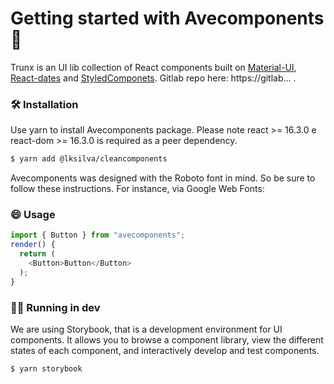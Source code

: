 # Getting started with Avecomponents 🚀

Trunx is an UI lib collection of React components built on [Material-UI](https://material-ui.com), [React-dates](http://airbnb.io/react-dates) and [StyledComponets](https://www.styled-components.com/). Gitlab repo here: https://gitlab... .

### 🛠 Installation

Use yarn to install Avecomponents package. Please note react >= 16.3.0 e react-dom >= 16.3.0 is required as a peer dependency.

```sh
$ yarn add @lksilva/cleancomponents
```

Avecomponents was designed with the Roboto font in mind. So be sure to follow these instructions. For instance, via Google Web Fonts:

<link rel="stylesheet" href="https://fonts.googleapis.com/css?family=Roboto:300,400,500">


### :smile: Usage

```js
import { Button } from "avecomponents";
render() {
  return (
    <Button>Button</Button>
  );
}
```

### 👨‍💻 Running in dev

We are using Storybook, that is a development environment for UI components. It allows you to browse a component library, view the different states of each component, and interactively develop and test components.

```sh
$ yarn storybook
```